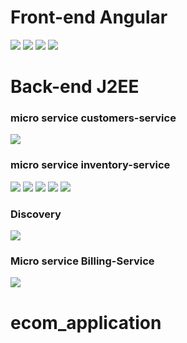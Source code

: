 <h1>Front-end Angular</h1>
<img src="https://user-images.githubusercontent.com/92633012/208159460-5be682a7-69cc-4815-a5fe-1a8abe44bd98.png">
<img src="https://user-images.githubusercontent.com/92633012/208159474-ba3f5a7e-b03e-4a94-adb1-c68d35019505.png">
<img src="https://user-images.githubusercontent.com/92633012/208159479-b560eca5-af48-4cfc-b288-b025fed07804.png">
<img src="https://user-images.githubusercontent.com/92633012/208159486-b540e085-14d3-42eb-b423-384ce8f730cc.png">
<h1>Back-end J2EE</h1>
<h3>micro service customers-service</h3>
<img src="https://user-images.githubusercontent.com/92633012/208160546-d064d408-b8cd-46d7-8e72-3edecb81cb3d.png">
<h3>micro service inventory-service</h3>
<img src="https://user-images.githubusercontent.com/92633012/208160744-a9608f37-ba1f-451e-ad4d-6a7915587bf8.png">
<img src="https://user-images.githubusercontent.com/92633012/208163286-e89519a5-daeb-4796-a6c6-367bad6d0b3c.png">
<img src="https://user-images.githubusercontent.com/92633012/208163294-6971c055-2ea1-42fe-81ac-0457e84acdcb.png">
<img src="https://user-images.githubusercontent.com/92633012/208163625-735794fb-2e5e-4c46-840b-6586f812c039.png">
<img src="https://user-images.githubusercontent.com/92633012/208163639-a987a9ac-4c75-48d1-8414-2563aacbb17a.png">
<h3>Discovery</h3>
<img src="https://user-images.githubusercontent.com/92633012/208163787-9351481c-ed67-4b54-9f1d-4b7de7206a8c.png">
<h3>Micro service Billing-Service</h3>
<img src="https://user-images.githubusercontent.com/92633012/208164184-0f2b0dac-0976-4d34-bf4c-65a34426565d.png">

# ecom_application
